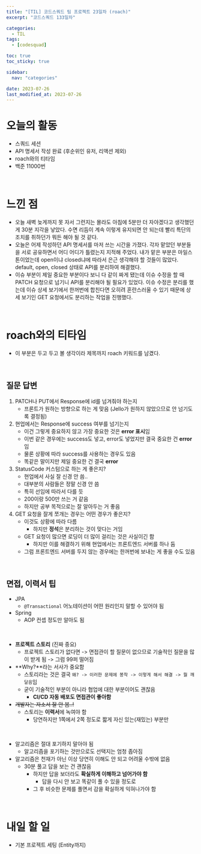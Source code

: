 ```yaml
---
title: "[TIL] 코드스쿼드 팀 프로젝트 23일차 (roach)"
excerpt: "코드스쿼드 133일차"

categories:
  - TIL
tags:
  - [codesquad]

toc: true
toc_sticky: true

sidebar:
  nav: "categories"

date: 2023-07-26
last_modified_at: 2023-07-26
---
```


# 오늘의 활동

- 스쿼드 세션
- API 명세서 작성 완료 (후순위인 유저, 리액션 제외)
- roach와의 티타임
- 백준 11000번

<br>

# 느낀 점

- 오늘 새벽 늦게까지 못 자서 그런지는 몰라도 아침에 5분만 더 자야겠다고 생각했던 게 30분 지각을 낳았다. 수면 리듬이 계속 이렇게 유지되면 안 되는데 빨리 특단의 조치를 취하던가 뭐든 해야 될 것 같다.
- 오늘은 어제 작성하던 API 명세서를 마저 쓰는 시간을 가졌다. 각자 맡았던 부분들을 서로 공유하면서 어디 어디가 틀렸는지 지적해 주었다. 내가 맡은 부분은 마일스톤이었는데 open이냐 closed냐에 따라서 은근 생각해야 할 것들이 많았다. default, open, closed 상태로 API를 분리하여 해결했다.
- 이슈 부분이 제일 중요한 부분이다 보니 다 같이 짜게 됐는데 이슈 수정을 할 때 PATCH 요청으로 넘기니 API를 분리해야 될 필요가 있었다. 이슈 수정은 분리를 했는데 이슈 상세 보기에서 한꺼번에 합친다면 오히려 혼란스러울 수 있기 때문에 상세 보기인 GET 요청에서도 분리하는 작업을 진행했다.

<br>

# roach와의 티타임

- 이 부분은 두고 두고 볼 생각이라 제목까지 roach 키워드를 남겼다.

<br>

## 질문 답변

1. PATCH나 PUT에서 Response에 id를 넘겨줘야 하는지
    - 프론트가 원하는 방향으로 하는 게 맞음 (Jello가 원하지 않았으므로 안 넘기도록 결정됨)
2. 현업에서는 Response에 success 여부를 넘기는지
    - 이건 그렇게 중요하지 않고 가장 중요한 것은 **error 표시**임
    - 이번 같은 경우에는 success도 넣고, error도 넣었지만 결국 중요한 건 **error**임
    - 물론 상황에 따라 success를 사용하는 경우도 있음
    - 똑같은 말이지만 제일 중요한 건 결국 **error**
3. StatusCode 커스텀으로 하는 게 좋은지?
    - 현업에서 사실 잘 신경 안 씀..
    - 대부분의 사람들은 정말 신경 안 씀
    - 특히 선임에 따라서 다를 듯
    - 200이랑 500만 쓰는 거 같음
    - 하지만 공부 목적으로는 잘 알아두는 거 좋음
4. GET 요청을 잘게 쪼개는 경우는 어떤 경우가 좋은지?
    - 이것도 상황에 따라 다름
        - 하지만 **정석**은 분리하는 것이 맞다는 거임
    - GET 요청이 많으면 로딩이 더 많이 걸리는 것은 사실이긴 함
        - 하지만 이를 해결하기 위해 현업에서는 프론트엔드 서버를 하나 둠
    - 그럼 프론트엔드 서버를 두지 않는 경우에는 한꺼번에 보내는 게 좋을 수도 있음

<br>

## 면접, 이력서 팁

- JPA
    - `@Transactional` 어노테이션이 어떤 원리인지 말할 수 있어야 됨
- Spring
    - AOP 컨셉 정도만 알아도 됨

<br>

- **프로젝트 스토리** (진짜 중요)
    - 프로젝트 스토리가 없다면 -> 면접관이 할 질문이 없으므로 기술적인 질문을 많이 받게 됨 -> 그럼 99퍼 떨어짐
- **Why?**라는 서사가 중요함
    - 스토리라는 것은 결국 `왜? -> 이러한 문제에 봉착 -> 이렇게 해서 해결 -> 뭘 깨달음`임
    - 굳이 기술적인 부분이 아니라 협업에 대한 부분이어도 괜찮음
        - **CI/CD 자동 배포도 면접관이 좋아함**
- ~~개발자는 자소서 잘 안 봄..!~~
    - 스토리는 **이력서**에 녹여야 함
        - 당연하지만 1쪽에서 2쪽 정도로 짧게 자신 있는(재밌는) 부분만

<br>

- 알고리즘은 절대 포기하지 말아야 됨
    - 알고리즘을 포기하는 것만으로도 선택지는 엄청 좁아짐
- 알고리즘은 천재가 아닌 이상 당연히 이해도 안 되고 어려울 수밖에 없음
    - 30분 풀고 답을 보는 건 괜찮음
        - 하지만 답을 보더라도 **확실하게 이해하고 넘어가야 함**
            - 답을 다시 안 보고 똑같이 풀 수 있을 정도로
        - 그 후 비슷한 문제를 풀면서 감을 확실하게 익혀나가야 함

<br>

# 내일 할 일

- 기본 프로젝트 세팅 (Entity까지)
